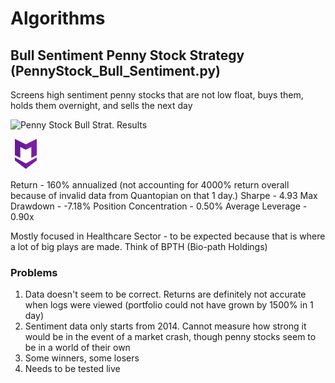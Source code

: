 # Algorithms

## Bull Sentiment Penny Stock Strategy (PennyStock_Bull_Sentiment.py)

Screens high sentiment penny stocks that are not low float, buys them, holds them overnight, and sells the next day

![Penny Stock Bull Strat. Results](https://i.imgur.com/8azl8Cd.png)

![alt text](https://github.com/adam-p/markdown-here/raw/master/src/common/images/icon48.png "Logo Title Text 1")

Return - 160% annualized (not accounting for 4000% return overall because of invalid data from Quantopian on that 1 day.)
Sharpe - 4.93
Max Drawdown - -7.18%
Position Concentration - 0.50%
Average Leverage - 0.90x

Mostly focused in Healthcare Sector - to be expected because that is where a lot of big plays are made. Think of BPTH (Bio-path Holdings)

### Problems
1) Data doesn't seem to be correct. Returns are definitely not accurate when logs were viewed (portfolio could not have grown by 1500% in 1 day)
2) Sentiment data only starts from 2014. Cannot measure how strong it would be in the event of a market crash, though penny stocks seem to be in a world of their own
3) Some winners, some losers
4) Needs to be tested live